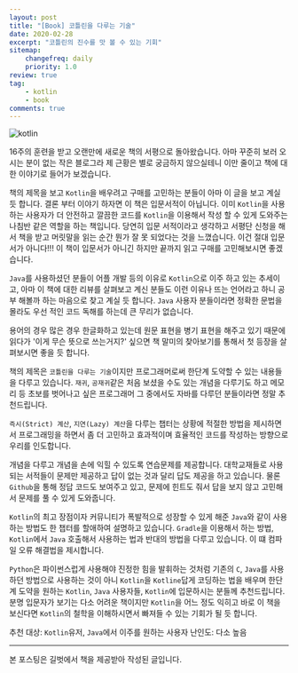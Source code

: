 ```yaml
---
layout: post
title: "[Book] 코틀린을 다루는 기술"
date: 2020-02-28
excerpt: "코틀린의 진수를 맛 볼 수 있는 기회"
sitemap:
    changefreq: daily
    priority: 1.0
review: true
tag:
    - kotlin
    - book
comments: true
---
```


![kotlin](https://sihan-son.github.io/public/book/gilbut/kotlin/1.jpg)

16주의 훈련을 받고 오랜만에 새로운 책의 서평으로 돌아왔습니다. 아마 꾸준히 보러 오시는 분이 없는 작은 블로그라 제 근황은 별로 궁금하지 않으실테니 이만 줄이고 책에 대한 이야기로 들어가 보겠습니다.

책의 제목을 보고 `Kotlin`을 배우려고 구매를 고민하는 분들이 아마 이 글을 보고 계실 듯 합니다. 결론 부터 이야기 하자면 이 책은 입문서적이 아닙니다. 이미 `Kotlin`을 사용하는 사용자가 더 안전하고 깔끔한 코드를 `Kotlin`을 이용해서 작성 할 수 있게 도와주는 나침반 같은 역할을 하는 책입니다. 당연히 입문 서적이라고 생각하고 서평단 신청을 해서 책을 받고 머릿말을 읽는 순간 뭔가 잘 못 되었다는 것을 느꼈습니다. 이건 절대 입문서가 아니다!!! 이 책이 입문서가 아니긴 하지만 끝까지 읽고 구매를 고민해보시면 좋겠습니다.

`Java`를 사용하셨던 분들이 어플 개발 등의 이유로 `Kotlin`으로 이주 하고 있는 추세이고, 아마 이 책에 대한 리뷰를 살펴보고 계신 분들도 이런 이유나 뜨는 언어라고 하니 공부 해볼까 하는 마음으로 찾고 계실 듯 합니다. `Java` 사용자 분들이라면 정확한 문법을 몰라도 우선 적인 코드 독해를 하는데 큰 무리가 없습니다.

용어의 경우 많은 경우 한글화하고 있는데 원문 표현을 병기 표현을 해주고 있기 때문에 읽다가 '이게 무슨 뜻으로 쓰는거지?' 싶으면 책 말미의 찾아보기를 통해서 첫 등장을 살펴보시면 좋을 듯 합니다.

책의 제목은 `코틀린을 다루는 기술`이지만 프로그래머로써 한단계 도약할 수 있는 내용들을 다루고 있습니다. `재귀`, `공재귀`같은 처음 보셨을 수도 있는 개념을 다루기도 하고 메모리 등 초보를 벗어나고 싶은 프로그래머 그 중에서도 자바를 다루던 분들이라면 정말 추천드립니다. 

`즉시(Strict) 계산`, `지연(Lazy) 계산`을 다루는 챕터는 상황에 적절한 방법을 제시하면서 프로그래밍을 하면서 좀 더 고민하고 효과적이며 효율적인 코드를 작성하는 방향으로 우리를 인도합니다. 

개념을 다루고 개념을 손에 익힐 수 있도록 연습문제를 제공합니다. 대학교재들로 사용되는 서적들이 문제만 제공하고 답이 없는 것과 달리 답도 제공을 하고 있습니다. 물론 `Github`을 통해 정답 코드도 보여주고 있고, 문제에 힌트도 줘서 답을 보지 않고 고민해서 문제를 풀 수 있게 도와줍니다.

`Kotlin`의 최고 장점이자 커뮤니티가 폭발적으로 성장할 수 있게 해준 `Java`와 같이 사용하는 방법도 한 챕터를 할애하여 설명하고 있습니다. `Gradle`을 이용해서 하는 방법, `Kotlin`에서 `Java` 호출해서 사용하는 법과 반대의 방법을 다루고 있습니다.  이 떄 컴파일 오류 해결법을 제시합니다.

`Python`은 파이썬스럽게 사용해야 진정한 힘을 발휘하는 것처럼 기존의 `C`, `Java`를 사용하던 방법으로 사용하는 것이 아니 `Kotlin`을 `Kotline`답게 코딩하는 법을 배우며 한단계 도약을 원하는 `Kotlin`, `Java` 사용자들, `Kotlin`에 입문하시는 분들께 추천드립니다. 분명 입문자가 보기는 다소 어려운 책이지만 `Kotlin`을 어느 정도 익히고 바로 이 책을 보신다면 `Kotlin`의 철학을 이해하시면서 빠져들 수 있는 기회가 될 듯 합니다.


추천 대상: `Kotlin`유저, `Java`에서 이주를 원하는 사용자
난인도: 다소 높음


---
본 포스팅은 길벗에서 책을 제공받아 작성된 글입니다.